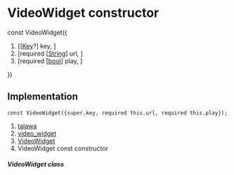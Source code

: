 
<div>

# VideoWidget constructor

</div>


const VideoWidget({

1.  [[[Key](https://api.flutter.dev/flutter/foundation/Key-class.md)?]
    key, ]
2.  [required
    [[String](https://api.flutter.dev/flutter/dart-core/String-class.html)]
    url, ]
3.  [required
    [[bool](https://api.flutter.dev/flutter/dart-core/bool-class.html)]
    play, ]

})



## Implementation

``` language-dart
const VideoWidget({super.key, required this.url, required this.play});
```







1.  [talawa](../../index.md)
2.  [video_widget](../../widgets_video_widget/)
3.  [VideoWidget](../../widgets_video_widget/VideoWidget-class.md)
4.  VideoWidget const constructor

##### VideoWidget class







